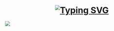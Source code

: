 <h1 align="center"> <a href="https://git.io/typing-svg"><img src="https://ghrmt.vercel.app?font=Bungee&size=40&pause=1000&color=2600F7&center=true&vCenter=true&random=false&width=435&lines=Wyatt+Gowing" alt="Typing SVG" /></a> </h1>
<a href="https://discord.com/users/1219793052181467196"><img src="https://rpcrm.vercel.app/api/1219793052181467196" /></a>
